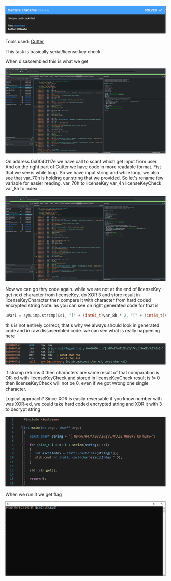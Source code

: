 ![task](./img/task.png)

Tools used: [Cutter](https://cutter.re/)


This task is basically serial/license key check.


When disassembled this is what we get

![1](./img/1.png)

On address 0x0040117e we have call to scanf which get input from user.
And on the right part of Cutter we have code in more readable format.
Fist that we see is while loop. So we have input string and while loop, we also see that var_70h is holding our string that we provided.
So let's rename few variable for easier reading.
var_70h to licenseKey
var_4h licenseKeyCheck
var_8h to index

![1_5](./img/1_5.png)


Now we can go thry code again.
while we are not at the end of licenseKey
get next character from licenseKey, do XOR 3 and store result in licenseKeyCharacter
then compare it with character from hard coded encrypted string
Note: as you can see on right generated code for that is

```C++
uVar1 = sym.imp.strcmp(&s1, "[" + (int64_t)var_8h * 2, "[" + (int64_t)var_8h * 2);
```

this is not entirely correct, that's why we always should look in generated code and in raw dissasembled code.
we can see what is really happening here

![4](./img/4.png)

if strcmp returns 0 then characters are same
result of that comparation is OR-ed with licenseKeyCheck and stored in licenseKeyCheck
result is != 0 then licenseKeyCheck will not be 0, even if we got wrong one single character.

Logical approach?
Since XOR is easily reversable if you know number with was XOR-ed, we could take hard coded encrypted string and XOR it with 3
to decrypt string

![2](./img/2.png)

When we run it we get flag

![3](./img/3.png)
